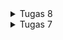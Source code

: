 <details>
<summary>Tugas 8</summary>

Nama   : Clarista <br/>
NPM    : 2206815541

1. Perbedaan antara `Navigator.push()` dan `Navigator.pushReplacement()` adalah
- `Navigator.push()` ini digunakan untuk menambahkan route ke dalam stack route yang ada di objek `Navigator`. Cara kerjanya mirip dengan tumpukan, dimana "item" terbaru akan berada di atas route yang sedang ditampilkan di page user. Contoh implementasinya adalah:
```
Navigator.push(
  context,
  MaterialPageRoute(builder: (context) =>PageYangDituju()),
);
```
- `Navigator.pushReplacement()` ini digunakan untuk menghapus route yang sedang ditampilkan kepada user dan menggantinya dengan route lain. Pushreplacement ini membuat aplikasi berpindah dari route yang sedang ditampilkan kepada user ke suatu route yang diberikan. Contoh implementasinya adalah:
```
Navigator.pushReplacement(
  context,
  MaterialPageRoute(builder: (context) =>PageYangDituju()),
);
```
Perbedaan antara `navigation.push()` dan `navigation.pushReplacement()` adalah pada apa yang dilakukan kepada route yang berada pada atas stack. `Push` menambahkan route baru, sedangkan `pushReplacement` menggantikan route dengan route baru.

2. Jelaskan masing-masing layout widget pada Flutter dan konteks penggunaannya masing-masing!
Pada program saya, layout widget yang saya gunakan adalah:
- Container Widget: Container adalah widget yang serbaguna untuk mengatur tampilan tata letak dan dekorasi elemen-elemen dalam aplikasi. Mengatur properti seperti warna latar belakang, padding, margin, dan sebagainya. Ini berguna untuk mengatur tampilan dan tata letak umum dalam aplikasi

- ListView Widget: ListView digunakan ketika Anda memiliki daftar elemen yang panjang atau dinamis yang perlu ditampilkan dalam daftar gulir. Ini memungkinkan pengguna untuk menggulir daftar elemen dengan mudah.

- GridView Widget: GridView digunakan untuk mengatur elemen-elemen dalam bentuk grid (kotak atau baris dan kolom). Ini berguna untuk menampilkan elemen-elemen dalam grid seperti galeri foto atau grid produk dalam aplikasi belanja.

- Card Widget: Card adalah widget yang digunakan untuk menampilkan informasi dalam bentuk kartu yang memiliki bayangan dan sudut melengkung. Ini cocok untuk menampilkan informasi yang terkait, seperti entri daftar atau detail produk.

3.  Sebutkan apa saja elemen input pada form yang kamu pakai pada tugas kali ini dan jelaskan mengapa kamu menggunakan elemen input tersebut!
Elemen input yang saya pakai adalah TextFormField untuk menerima input nama item, amount, harga dan deskripsi. Saya menggunakan elemen input ini karena elemen ini cocok digunakan untuk mengumpulkan input dari pengguna dalam bentuk teks.

4. Bagaimana penerapan clean architecture pada aplikasi Flutter?
Clean architecture adalah sebuah pendekatan yang mengorganisir kode dalam lapisan-lapisan terpisah dan independen satu sama lain. Pendekatan ini bertujuan untuk meningkatkan struktur, uji, dan pemeliharaan aplikasi dengan memisahkan tanggung jawab yang berbeda.

Dalam konteks aplikasi Flutter, clean architecture memiliki tiga lapisan utama:

- Presentation Layer (Lapisan Presentasi):
Ini adalah lapisan yang berkaitan dengan antarmuka pengguna dan manajemen keadaan UI. Di sinilah elemen-elemen tampilan pengguna seperti widget Flutter dikelola.

- Business Logic Layer (Lapisan Logika Bisnis):
Lapisan ini berisi logika bisnis inti aplikasi yang terisolasi dari lapisan tampilan. Flutter umumnya menggunakan pola desain seperti BLoC (Business Logic Component), Provider, atau Redux untuk mengatur logika bisnis ini.

- Data Layer (Lapisan Data):
Ini adalah lapisan yang menangani akses ke data eksternal seperti panggilan API, basis data, penyimpanan lokal, atau sumber data lainnya yang mungkin diperlukan oleh aplikasi.

5. Jelaskan bagaimana cara kamu mengimplementasikan checklist di atas secara step-by-step! (bukan hanya sekadar mengikuti tutorial)
Tentu, berikut ini adalah penjelasan langkah-langkahnya menggunakan "saya":

1. **Membuat Berkas Baru (left_drawer.dart)**:
   - Saya akan membuat berkas baru dengan nama `left_drawer.dart` di dalam direktori `widgets`.

2. **Tambahkan Widget Drawer**:
   - Dalam berkas `left_drawer.dart`, saya akan menambahkan widget `Drawer` yang berisi widget `ListView`. Ini akan menjadi tampilan menu drawer.

3. **Mengimpor Halaman**:
   - Saya akan mengimpor halaman yang ingin saya tambahkan ke drawer, seperti `MyHomePage` dan `ShopFormPage`, yang akan saya gunakan untuk navigasi.

4. **Menambahkan Navigasi ke Drawer**:
   - Saya akan menambahkan widget `ListTile` untuk setiap halaman yang ingin saya tambahkan ke menu drawer.
   - Saya akan menggunakan `Navigator.pushReplacement` untuk mengarahkan pengguna ke halaman baru saat salah satu opsi di drawer dipilih.

5. **Menghias Drawer**:
   - Saya dapat menambahkan dekorasi dan teks pada bagian header drawer untuk memberikan tampilan yang menarik.
   - Saya akan sesuaikan desain dan tata letak sesuai dengan kebutuhan desain aplikasi saya.

6. **Mengintegrasikan Drawer ke Halaman**:
   - Saya akan mengimpor drawer yang telah saya buat ke dalam halaman yang ingin memiliki drawer.
   - Saya akan masukkan drawer sebagai nilai parameter `drawer` pada widget `Scaffold` pada halaman tersebut.

7. **Menampilkan Data**:

   **Membuat Berkas Form Baru (shoplist_form.dart)**:
   - Saya akan membuat berkas baru dengan nama `shoplist_form.dart` di dalam direktori `lib`.
   - Dalam berkas ini, saya akan tambahkan widget `Scaffold` dengan `AppBar` dan drawer yang sudah saya buat sebelumnya.

   **Menambahkan Widget Form**:
   - Saya akan menggunakan widget `Form` sebagai wadah untuk bidang input.
   - Saya akan gunakan `SingleChildScrollView` untuk membuat form menjadi scrollable.

   **Mengimplementasikan Bidang Input**:
   - Saya akan tambahkan `TextFormField` untuk setiap elemen input yang dibutuhkan.
   - Saya akan menggunakan `Padding` dan `Column` untuk merapikan tata letak elemen input.

   **Validasi Input**:
   - Saya akan menggunakan atribut `onChanged` pada `TextFormField` untuk mendeteksi perubahan nilai.
   - Saya akan terapkan validasi dengan atribut `validator` untuk memastikan input sesuai kebutuhan.

   **Menampilkan Data pada AlertDialog**:
   - Saya akan menggunakan `showDialog` ketika formulir tervalidasi.
   - Saya akan tampilkan data yang dimasukkan oleh pengguna pada `AlertDialog`.
   - Saya akan reset formulir setelah data ditampilkan.

8. **Menambahkan Fitur Navigasi pada Tombol**:
   - Navigasi dari tombol pada `ShopItem`:
     - Dalam fungsi `onTap` pada widget `ShopItem`, saya akan menggunakan `Navigator.push` untuk melakukan navigasi ke halaman yang sesuai.

9. **Refactoring File**:
   - Membuat berkas baru untuk widget:
     - Saya akan membuat berkas dengan nama `shop_card.dart` di dalam direktori `widgets`.
   - Saya akan pindahkan konten widget `ShopItem` dari `menu.dart` ke `shop_card.dart`.
   - Mengimpor file ke dalam folder:
     - Saya akan membuat folder baru dengan nama `screens` di dalam direktori `lib`.
     - Saya akan pindahkan berkas `menu.dart` dan `shoplist_form.dart` ke dalam folder `screens`.
   - Saya akan memastikan refactoring dilakukan dengan IDE atau text editor yang mendukung Flutter.

</details>


<details>
<summary>Tugas 7</summary>
----- TUGAS 7 ------

Nama   : Clarista <br/>
NPM    : 2206815541

1. Perbedaan utama antara stateless dan stateful widget dalam konteks pengembangan aplikasi Flutter<br/>
`Stateless Widget:`<br/>
Stateless widget adalah widget yang tidak memiliki perubahan internal (state) selama aplikasi masih berjalan. Stateless widget cocok digunakan untuk elemen UI yang tidak perlu diperbarui atau tidak berubah selama aplikasi berjalan. Stateless widget tidak memiliki metode `setState()`, sehingga tidak dapat memperbarui tampilan secara dinamis. Contoh penggunaan stateless widget dalam kode yang Anda berikan adalah widget `ShopCard`. <br/>

`Stateful Widget:`<br/>
Stateful widget adalah widget yang memiliki perubahan internal (state) yang dapat diperbarui selama aplikasi berjalan. Ini digunakan untuk elemen UI yang memerlukan pembaruan tampilan berdasarkan perubahan data atau interaksi pengguna. Stateful widget memiliki metode `setState()`, yang memungkinkan Anda memperbarui tampilan ketika ada perubahan state. Contoh penggunaan stateful widget dalam Flutter biasanya melibatkan widget seperti `ListView`, `TextField`, dan lainnya yang perlu bereaksi terhadap input atau perubahan data.

2. Widget yang saya gunakan untuk menyelesaikan tugas ini dan fungsinya:

- `MyHomePage` (Stateless Widget):<br/>
Widget ini adalah halaman utama aplikasi yang menampilkan daftar tombol untuk berbagai tindakan. Ini menggunakan `GridView` untuk menampilkan daftar `ShopCard` berdasarkan `ShopItem`. `MyHomePage` memiliki metode `build()` yang menggambarkan tampilan halaman.

- `ShopCard` (Stateless Widget):<br/>
Widget ini digunakan untuk menampilkan kartu dengan ikon dan teks yang mewakili tindakan yang dapat dilakukan oleh pengguna. Menerima `ShopItem` sebagai argumen konstruktor untuk menentukan ikon dan teks yang akan ditampilkan. Ketika card diklik, dia menampilkan SnackBar untuk memberi tahu pengguna action apa yang dilakukan.

- `ShopItem` (Kelas Model):<br/>
Kelas ini digunakan untuk mewakili barang-barang yang dapat ditampilkan dalam daftar tombol. Setiap `ShopItem` memiliki nama (teks) dan ikon (IconData) yang berkaitan dengan action yang akan diambil oleh pengguna.

3. Implementasi Checklist Step-by-Step:

- Mengganti tema warna aplikasi menjadi berbagai warna:
   - Mengubah `colorScheme` dalam MaterialApp untuk menggunakan warna dari getButtonColor.

- Mengubah sifat widget halaman menu menjadi stateless:
   - Mengganti `MyHomePage` dari `StatefulWidget` menjadi `StatelessWidget`.

- Menambahkan daftar barang-barang yang simpan dalam `MyHomePage`:
   - Membuat list `ShopItem` yang mewakili tombol-tombol yang akan ditampilkan.

- Menampilkan daftar tombol menggunakan `GridView`:
   - Menggunakan `GridView.count` untuk menampilkan daftar `ShopCard` berdasarkan `ShopItem`.

- Membuat `ShopCard` sebagai widget stateless:
   - Membuat widget `ShopCard` yang menerima `ShopItem` sebagai argumen konstruktor.
   - Menggunakan `Material` dan `InkWell` untuk membuat kartu responsif terhadap sentuhan (onTap).
   - Menampilkan ikon dan teks berdasarkan `ShopItem` yang diberikan.
   - Menampilkan SnackBar ketika card diklik. <br/>
   Saat tombol di dalam aplikasi Flutter yang telah saya buat ditekan, saya mengimplementasikan action untuk menampilkan Snackbar dengan pesan yang sesuai dengan tombol yang ditekan. Misalnya, ketika saya menekan tombol "Lihat Produk", maka akan muncul Snackbar dengan pesan "Kamu telah menekan tombol Lihat Produk!". Saat saya menekan tombol "Tambah Produk", Snackbar akan muncul dengan pesan "Kamu telah menekan tombol Tambah Produk!", dan ketika saya menekan tombol "Logout", Snackbar akan muncul dengan pesan "Kamu telah menekan tombol Logout!". Implementasi ini memungkinkan pesan yang ditampilkan dalam Snackbar untuk dinamis sesuai dengan action yang dilakukan oleh user, sehingga memberikan feedback yang jelas tentang action yang telah dilakukan dalam aplikasi.

</details>
